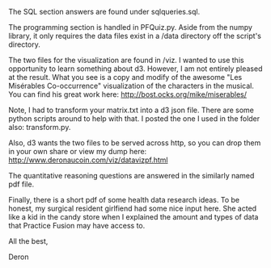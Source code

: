 The SQL section answers are found under sqlqueries.sql.

The programming section is handled in PFQuiz.py. Aside from the numpy library, it only requires the data files exist in a 
/data directory off the script's directory.

The two files for the visualization are found in /viz. I wanted to use this opportunity to learn 
something about d3. However, I am not entirely pleased at the result. What you see is a copy and modify of the 
awesome "Les Misérables Co-occurrence" visualization of the characters in the musical. 
You can find his great work here: http://bost.ocks.org/mike/miserables/

Note, I had to transform your matrix.txt into a d3 json file. There are some python scripts around to help with that. 
I posted the one I used in the folder also: transform.py.

Also, d3 wants the two files to be served across http, so you can drop them in your own share or view my dump here: http://www.deronaucoin.com/viz/datavizpf.html

The quantitative reasoning questions are answered in the similarly named pdf file.

Finally, there is a short pdf of some health data research ideas. To be honest, my surgical resident girlfiend had some
nice input here. She acted like a kid in the candy store when I explained the amount and types of data that Practice Fusion
may have access to. 

All the best, 

Deron

